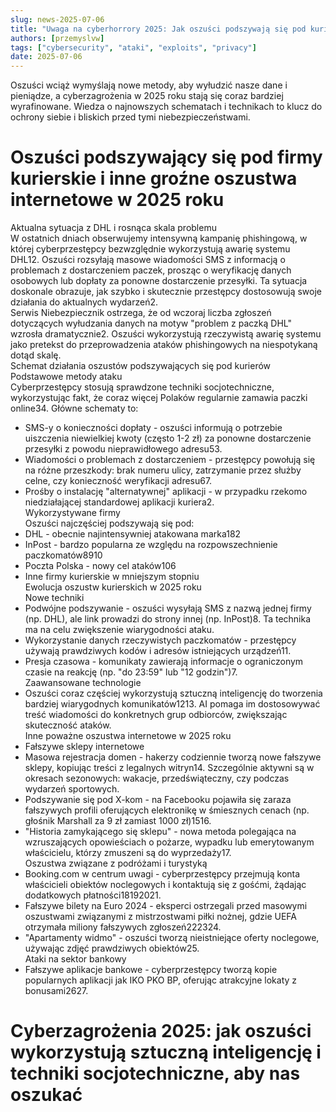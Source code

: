 ```yaml
---
slug: news-2025-07-06
title: "Uwaga na cyberhorrory 2025: Jak oszuści podszywają się pod kurierów i gangi AI – odkryj, jak ich zatrzymać!"
authors: [przemyslvw]
tags: ["cybersecurity", "ataki", "exploits", "privacy"]
date: 2025-07-06
---
```


Oszuści wciąż wymyślają nowe metody, aby wyłudzić nasze dane i pieniądze, a cyberzagrożenia w 2025 roku stają się coraz bardziej wyrafinowane. Wiedza o najnowszych schematach i technikach to klucz do ochrony siebie i bliskich przed tymi niebezpieczeństwami.  
<!-- truncate -->  
  
# Oszuści podszywający się pod firmy kurierskie i inne groźne oszustwa internetowe w 2025 roku  
Aktualna sytuacja z DHL i rosnąca skala problemu  
W ostatnich dniach obserwujemy intensywną kampanię phishingową, w której cyberprzestępcy bezwzględnie wykorzystują awarię systemu DHL12. Oszuści rozsyłają masowe wiadomości SMS z informacją o problemach z dostarczeniem paczek, prosząc o weryfikację danych osobowych lub dopłaty za ponowne dostarczenie przesyłki. Ta sytuacja doskonale obrazuje, jak szybko i skutecznie przestępcy dostosowują swoje działania do aktualnych wydarzeń2.  
Serwis Niebezpiecznik ostrzega, że od wczoraj liczba zgłoszeń dotyczących wyłudzania danych na motyw "problem z paczką DHL" wzrosła dramatycznie2. Oszuści wykorzystują rzeczywistą awarię systemu jako pretekst do przeprowadzenia ataków phishingowych na niespotykaną dotąd skalę.  
Schemat działania oszustów podszywających się pod kurierów  
Podstawowe metody ataku  
Cyberprzestępcy stosują sprawdzone techniki socjotechniczne, wykorzystując fakt, że coraz więcej Polaków regularnie zamawia paczki online34. Główne schematy to:  
- SMS-y o konieczności dopłaty - oszuści informują o potrzebie uiszczenia niewielkiej kwoty (często 1-2 zł) za ponowne dostarczenie przesyłki z powodu nieprawidłowego adresu53.  
- Wiadomości o problemach z dostarczeniem - przestępcy powołują się na różne przeszkody: brak numeru ulicy, zatrzymanie przez służby celne, czy konieczność weryfikacji adresu67.  
- Prośby o instalację "alternatywnej" aplikacji - w przypadku rzekomo niedziałającej standardowej aplikacji kuriera2.  
Wykorzystywane firmy  
Oszuści najczęściej podszywają się pod:  
- DHL - obecnie najintensywniej atakowana marka182  
- InPost - bardzo popularna ze względu na rozpowszechnienie paczkomatów8910  
- Poczta Polska - nowy cel ataków106  
- Inne firmy kurierskie w mniejszym stopniu  
Ewolucja oszustw kurierskich w 2025 roku  
Nowe techniki  
- Podwójne podszywanie - oszuści wysyłają SMS z nazwą jednej firmy (np. DHL), ale link prowadzi do strony innej (np. InPost)8. Ta technika ma na celu zwiększenie wiarygodności ataku.  
- Wykorzystanie danych rzeczywistych paczkomatów - przestępcy używają prawdziwych kodów i adresów istniejących urządzeń11.  
- Presja czasowa - komunikaty zawierają informacje o ograniczonym czasie na reakcję (np. "do 23:59" lub "12 godzin")7.  
Zaawansowane technologie  
- Oszuści coraz częściej wykorzystują sztuczną inteligencję do tworzenia bardziej wiarygodnych komunikatów1213. AI pomaga im dostosowywać treść wiadomości do konkretnych grup odbiorców, zwiększając skuteczność ataków.  
Inne poważne oszustwa internetowe w 2025 roku  
- Fałszywe sklepy internetowe  
- Masowa rejestracja domen - hakerzy codziennie tworzą nowe fałszywe sklepy, kopiując treści z legalnych witryn14. Szczególnie aktywni są w okresach sezonowych: wakacje, przedświąteczny, czy podczas wydarzeń sportowych.  
- Podszywanie się pod X-kom - na Facebooku pojawiła się zaraza fałszywych profili oferujących elektronikę w śmiesznych cenach (np. głośnik Marshall za 9 zł zamiast 1000 zł)1516.  
- "Historia zamykającego się sklepu" - nowa metoda polegająca na wzruszających opowieściach o pożarze, wypadku lub emerytowanym właścicielu, którzy zmuszeni są do wyprzedaży17.  
Oszustwa związane z podróżami i turystyką  
- Booking.com w centrum uwagi - cyberprzestępcy przejmują konta właścicieli obiektów noclegowych i kontaktują się z gośćmi, żądając dodatkowych płatności18192021.  
- Fałszywe bilety na Euro 2024 - eksperci ostrzegali przed masowymi oszustwami związanymi z mistrzostwami piłki nożnej, gdzie UEFA otrzymała miliony fałszywych zgłoszeń222324.  
- "Apartamenty widmo" - oszuści tworzą nieistniejące oferty noclegowe, używając zdjęć prawdziwych obiektów25.  
Ataki na sektor bankowy  
- Fałszywe aplikacje bankowe - cyberprzestępcy tworzą kopie popularnych aplikacji jak IKO PKO BP, oferując atrakcyjne lokaty z bonusami2627.  
  
# Cyberzagrożenia 2025: jak oszuści wykorzystują sztuczną inteligencję i techniki socjotechniczne, aby nas oszukać
